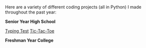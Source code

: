 Here are a variety of different coding projects (all in Python) I made throughout the past year:


**Senior Year High School**

[Typing Test](./typing_test.py)
[Tic-Tac-Toe](./tic-tac-toe.py)


**Freshman Year College**
